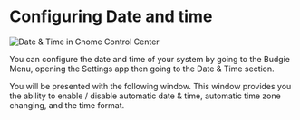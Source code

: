# Configuring Date and time

![Date & Time in Gnome Control Center](images/help-center/configuration/configuring-date-and-time/configuring-date-and-time.jpg)

You can configure the date and time of your system by going to the Budgie Menu, opening the Settings app then going to the Date & Time section.

You will be presented with the following window. This window provides you the ability to enable / disable automatic date & time, automatic time zone changing, and the time format.